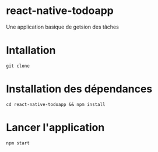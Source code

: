 # react-native-todoapp
Une application basique de getsion des tâches

# Intallation

```shell
git clone 
```
# Installation des dépendances

```shell
cd react-native-todoapp && npm install
```

# Lancer l'application

```
npm start
```
